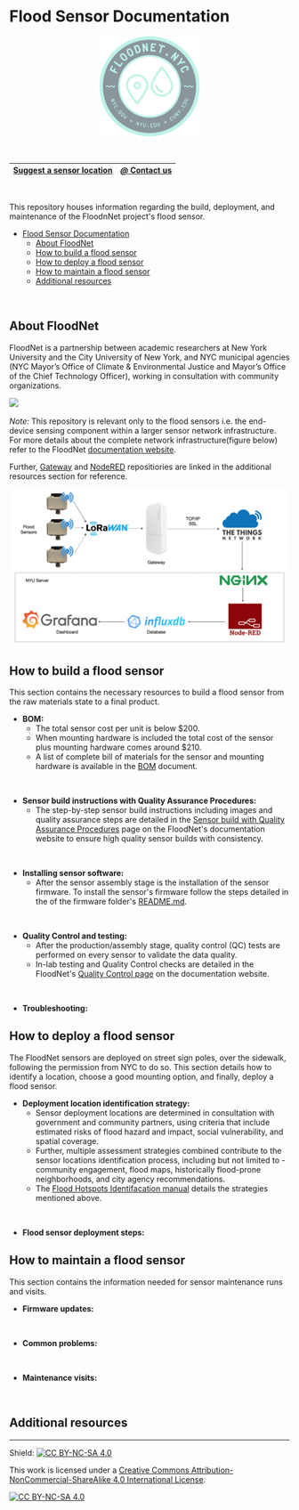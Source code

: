 # Flood Sensor Documentation
<p align="center">
    <a href="https://www.floodnet.nyc/">
        <img src="img/logo.png" height="180">
    </a>
</p>

<br>


| [Suggest a sensor location](https://docs.google.com/forms/d/e/1FAIpQLScIM4Nu0z6l5HO8uzl9k4RGRSzU549LakNMNijnjGAHodFg9w/viewform) | [_@_ Contact us](mailto:info@floodnet.nyc) |
| :----------: | :----------: |

<br>

This repository houses information regarding the build, deployment, and maintenance of the FloodnNet project's flood sensor.
<br>

- [Flood Sensor Documentation](#flood-sensor-documentation)
  - [About FloodNet](#about-floodnet)
  - [How to build a flood sensor](#how-to-build-a-flood-sensor)
  - [How to deploy a flood sensor](#how-to-deploy-a-flood-sensor)
  - [How to maintain a flood sensor](#how-to-maintain-a-flood-sensor)
  - [Additional resources](#additional-resources)
<br>

## About FloodNet
FloodNet is a partnership between academic researchers at New York University and the City University of New York, and NYC municipal agencies (NYC Mayor’s Office of Climate & Environmental Justice and Mayor’s Office of the Chief Technology Officer), working in consultation with community organizations.

<img src="img/mountedv3.jpeg" width="480" >

_Note:_ This repository is relevant only to the flood sensors i.e. the end-device sensing component within a larger sensor network infrastructure. For more details about the complete network infrastructure(figure below) refer to the FloodNet [documentation website](https://floodnet-nyc.github.io//real-time-data-pipeline/#31-data-flow-pipeline-overview). 

Further, [Gateway](https://github.com/floodnet-nyc/floodnet-gateway) and [NodeRED](https://github.com/floodnet-nyc/floodnet-nodered) repositiories are linked in the additional resources section for reference. 

<img src="img/nw-infrastructure-overview.png" >

## How to build a flood sensor
This section contains the necessary resources to build a flood sensor from the raw materials state to a final product. 

- **BOM:** 
  - The total sensor cost per unit is below $200. 
  - When mounting hardware is included the total cost of the sensor plus mounting hardware comes around $210. 
  - A list of complete bill of materials for the sensor and mounting hardware is available in the [BOM](https://github.com/floodnet-nyc/flood-sensor/tree/main/hardware/BOM.md) document.

<br>

- **Sensor build instructions with Quality Assurance Procedures:**
  - The step-by-step sensor build instructions including images and quality assurance steps are detailed in the [Sensor build with Quality Assurance Procedures](https://floodnet-nyc.github.io//quality-management/sensor-assembly-qap/) page on the FloodNet's documentation website to ensure high quality sensor builds with consistency.

<br>

- **Installing sensor software:**
  - After the sensor assembly stage is the installation of the sensor firmware. To install the sensor's firmware follow the steps detailed in the of the firmware folder's [README.md](https://github.com/floodnet-nyc/flood-sensor/tree/main/firmware/readme.md). 

<br>

- **Quality Control and testing:**
  - After the production/assembly stage, quality control (QC) tests are performed on every sensor to validate the data quality. 
  - In-lab testing and Quality Control checks are detailed in the FloodNet's [Quality Control page](https://floodnet-nyc.github.io//quality-management/quality-control/) on the documentation website.

<br>

- **Troubleshooting:**

## How to deploy a flood sensor

The FloodNet sensors are deployed on street sign poles, over the sidewalk, following the permission from NYC to do so. This section details how to identify a location, choose a good mounting option, and finally, deploy a flood sensor.

- **Deployment location identification strategy:**
  - Sensor deployment locations are determined in consultation with government and community partners, using criteria that include estimated risks of flood hazard and impact, social vulnerability, and spatial coverage.
  - Further, multiple assessment strategies combined contribute to the sensor locations identification process, including but not limited to - community engagement, flood maps, historically flood-prone neighborhoods, and city agency recommendations.
  - The [Flood Hotspots Identifacation manual](https://github.com/floodnet-nyc/flood-sensor/blob/main/deployment/hotspot%20identification/flood-hotspots-identification.md) details the strategies mentioned above.

<br> 

- **Flood sensor deployment steps:**

## How to maintain a flood sensor
This section contains the information needed for sensor maintenance runs and visits.

- **Firmware updates:**

<br>

- **Common problems:**

<br>

- **Maintenance visits:**

<br>

## Additional resources


------------------------------------------------------------------------------------------------------------------------
Shield: [![CC BY-NC-SA 4.0][cc-by-nc-sa-shield]][cc-by-nc-sa]

This work is licensed under a
[Creative Commons Attribution-NonCommercial-ShareAlike 4.0 International License][cc-by-nc-sa].

[![CC BY-NC-SA 4.0][cc-by-nc-sa-image]][cc-by-nc-sa]

[cc-by-nc-sa]: http://creativecommons.org/licenses/by-nc-sa/4.0/
[cc-by-nc-sa-image]: https://licensebuttons.net/l/by-nc-sa/4.0/88x31.png
[cc-by-nc-sa-shield]: https://img.shields.io/badge/License-CC%20BY--NC--SA%204.0-lightgrey.svg
